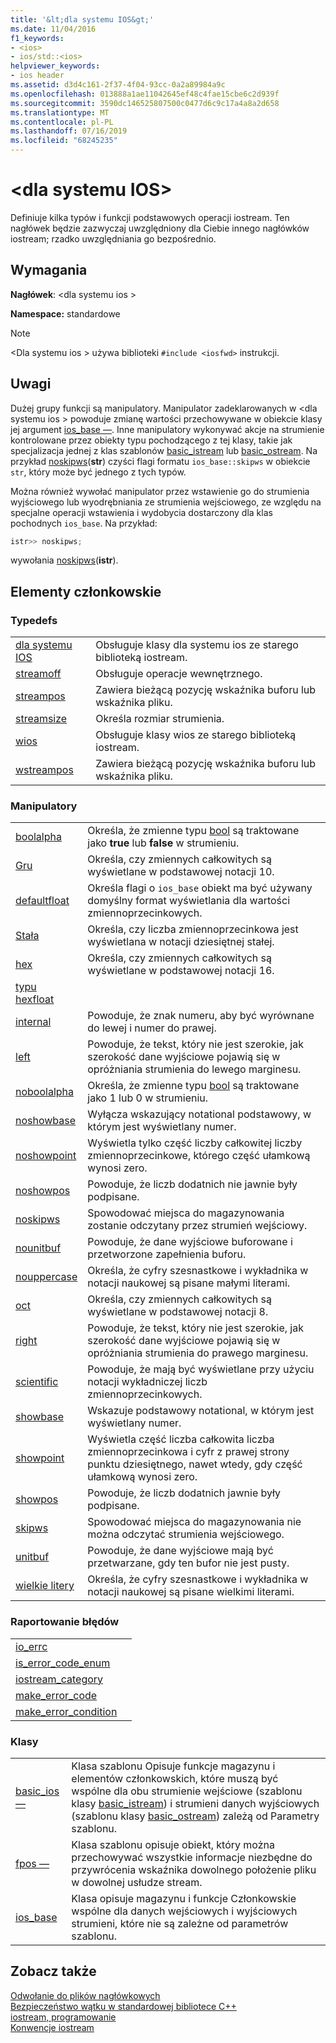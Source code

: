 ```yaml
---
title: '&lt;dla systemu IOS&gt;'
ms.date: 11/04/2016
f1_keywords:
- <ios>
- ios/std::<ios>
helpviewer_keywords:
- ios header
ms.assetid: d3d4c161-2f37-4f04-93cc-0a2a89984a9c
ms.openlocfilehash: 013888a1ae11042645ef48c4fae15cbe6c2d939f
ms.sourcegitcommit: 3590dc146525807500c0477d6c9c17a4a8a2d658
ms.translationtype: MT
ms.contentlocale: pl-PL
ms.lasthandoff: 07/16/2019
ms.locfileid: "68245235"
---
```

# <a name="ltiosgt"></a>&lt;dla systemu IOS&gt;

Definiuje kilka typów i funkcji podstawowych operacji iostream. Ten nagłówek będzie zazwyczaj uwzględniony dla Ciebie innego nagłówków iostream; rzadko uwzględniania go bezpośrednio.

## <a name="requirements"></a>Wymagania

**Nagłówek**: \<dla systemu ios >

**Namespace:** standardowe

> [!NOTE]
> \<Dla systemu ios > używa biblioteki `#include <iosfwd>` instrukcji.

## <a name="remarks"></a>Uwagi

Dużej grupy funkcji są manipulatory. Manipulator zadeklarowanych w \<dla systemu ios > powoduje zmianę wartości przechowywane w obiekcie klasy jej argument [ios_base —](../standard-library/ios-base-class.md). Inne manipulatory wykonywać akcje na strumienie kontrolowane przez obiekty typu pochodzącego z tej klasy, takie jak specjalizacja jednej z klas szablonów [basic_istream](../standard-library/basic-istream-class.md) lub [basic_ostream](../standard-library/basic-ostream-class.md). Na przykład [noskipws](../standard-library/ios-functions.md#noskipws)(**str**) czyści flagi formatu `ios_base::skipws` w obiekcie `str`, który może być jednego z tych typów.

Można również wywołać manipulator przez wstawienie go do strumienia wyjściowego lub wyodrębniania ze strumienia wejściowego, ze względu na specjalne operacji wstawienia i wydobycia dostarczony dla klas pochodnych `ios_base`. Na przykład:

```cpp
istr>> noskipws;
```

wywołania [noskipws](../standard-library/ios-functions.md#noskipws)(**istr**).

## <a name="members"></a>Elementy członkowskie

### <a name="typedefs"></a>Typedefs

|||
|-|-|
|[dla systemu IOS](../standard-library/ios-typedefs.md#ios)|Obsługuje klasy dla systemu ios ze starego biblioteką iostream.|
|[streamoff](../standard-library/ios-typedefs.md#streamoff)|Obsługuje operacje wewnętrznego.|
|[streampos](../standard-library/ios-typedefs.md#streampos)|Zawiera bieżącą pozycję wskaźnika buforu lub wskaźnika pliku.|
|[streamsize](../standard-library/ios-typedefs.md#streamsize)|Określa rozmiar strumienia.|
|[wios](../standard-library/ios-typedefs.md#wios)|Obsługuje klasy wios ze starego biblioteką iostream.|
|[wstreampos](../standard-library/ios-typedefs.md#wstreampos)|Zawiera bieżącą pozycję wskaźnika buforu lub wskaźnika pliku.|

### <a name="manipulators"></a>Manipulatory

|||
|-|-|
|[boolalpha](../standard-library/ios-functions.md#boolalpha)|Określa, że zmienne typu [bool](../cpp/bool-cpp.md) są traktowane jako **true** lub **false** w strumieniu.|
|[Gru](../standard-library/ios-functions.md#dec)|Określa, czy zmiennych całkowitych są wyświetlane w podstawowej notacji 10.|
|[defaultfloat](../standard-library/ios-functions.md#ios_defaultfloat)|Określa flagi o `ios_base` obiekt ma być używany domyślny format wyświetlania dla wartości zmiennoprzecinkowych.|
|[Stała](../standard-library/ios-functions.md#fixed)|Określa, czy liczba zmiennoprzecinkowa jest wyświetlana w notacji dziesiętnej stałej.|
|[hex](../standard-library/ios-functions.md#hex)|Określa, czy zmiennych całkowitych są wyświetlane w podstawowej notacji 16.|
|[typu hexfloat](../standard-library/ios-functions.md#hexfloat)|
|[internal](../standard-library/ios-functions.md#internal)|Powoduje, że znak numeru, aby być wyrównane do lewej i numer do prawej.|
|[left](../standard-library/ios-functions.md#left)|Powoduje, że tekst, który nie jest szerokie, jak szerokość dane wyjściowe pojawią się w opróżniania strumienia do lewego marginesu.|
|[noboolalpha](../standard-library/ios-functions.md#noboolalpha)|Określa, że zmienne typu [bool](../cpp/bool-cpp.md) są traktowane jako 1 lub 0 w strumieniu.|
|[noshowbase](../standard-library/ios-functions.md#noshowbase)|Wyłącza wskazujący notational podstawowy, w którym jest wyświetlany numer.|
|[noshowpoint](../standard-library/ios-functions.md#noshowpoint)|Wyświetla tylko część liczby całkowitej liczby zmiennoprzecinkowe, którego część ułamkową wynosi zero.|
|[noshowpos](../standard-library/ios-functions.md#noshowpos)|Powoduje, że liczb dodatnich nie jawnie były podpisane.|
|[noskipws](../standard-library/ios-functions.md#noskipws)|Spowodować miejsca do magazynowania zostanie odczytany przez strumień wejściowy.|
|[nounitbuf](../standard-library/ios-functions.md#nounitbuf)|Powoduje, że dane wyjściowe buforowane i przetworzone zapełnienia buforu.|
|[nouppercase](../standard-library/ios-functions.md#nouppercase)|Określa, że cyfry szesnastkowe i wykładnika w notacji naukowej są pisane małymi literami.|
|[oct](../standard-library/ios-functions.md#oct)|Określa, czy zmiennych całkowitych są wyświetlane w podstawowej notacji 8.|
|[right](../standard-library/ios-functions.md#right)|Powoduje, że tekst, który nie jest szerokie, jak szerokość dane wyjściowe pojawią się w opróżniania strumienia do prawego marginesu.|
|[scientific](../standard-library/ios-functions.md#scientific)|Powoduje, że mają być wyświetlane przy użyciu notacji wykładniczej liczb zmiennoprzecinkowych.|
|[showbase](../standard-library/ios-functions.md#showbase)|Wskazuje podstawowy notational, w którym jest wyświetlany numer.|
|[showpoint](../standard-library/ios-functions.md#showpoint)|Wyświetla część liczba całkowita liczba zmiennoprzecinkowa i cyfr z prawej strony punktu dziesiętnego, nawet wtedy, gdy część ułamkową wynosi zero.|
|[showpos](../standard-library/ios-functions.md#showpos)|Powoduje, że liczb dodatnich jawnie były podpisane.|
|[skipws](../standard-library/ios-functions.md#skipws)|Spowodować miejsca do magazynowania nie można odczytać strumienia wejściowego.|
|[unitbuf](../standard-library/ios-functions.md#unitbuf)|Powoduje, że dane wyjściowe mają być przetwarzane, gdy ten bufor nie jest pusty.|
|[wielkie litery](../standard-library/ios-functions.md#uppercase)|Określa, że cyfry szesnastkowe i wykładnika w notacji naukowej są pisane wielkimi literami.|

### <a name="error-reporting"></a>Raportowanie błędów

|||
|-|-|
|[io_errc](../standard-library/ios-functions.md#io_errc)||
|[is_error_code_enum](../standard-library/ios-functions.md#is_error_code_enum)||
|[iostream_category](../standard-library/ios-functions.md#iostream_category)||
|[make_error_code](../standard-library/ios-functions.md#make_error_code)||
|[make_error_condition](../standard-library/ios-functions.md#make_error_condition)||

### <a name="classes"></a>Klasy

|||
|-|-|
|[basic_ios —](../standard-library/basic-ios-class.md)|Klasa szablonu Opisuje funkcje magazynu i elementów członkowskich, które muszą być wspólne dla obu strumienie wejściowe (szablonu klasy [basic_istream](../standard-library/basic-istream-class.md)) i strumieni danych wyjściowych (szablonu klasy [basic_ostream](../standard-library/basic-ostream-class.md)) zależą od Parametry szablonu.|
|[fpos —](../standard-library/fpos-class.md)|Klasa szablonu opisuje obiekt, który można przechowywać wszystkie informacje niezbędne do przywrócenia wskaźnika dowolnego położenie pliku w dowolnej usłudze stream.|
|[ios_base](../standard-library/ios-base-class.md)|Klasa opisuje magazynu i funkcje Członkowskie wspólne dla danych wejściowych i wyjściowych strumieni, które nie są zależne od parametrów szablonu.|

## <a name="see-also"></a>Zobacz także

[Odwołanie do plików nagłówkowych](../standard-library/cpp-standard-library-header-files.md)<br/>
[Bezpieczeństwo wątku w standardowej bibliotece C++](../standard-library/thread-safety-in-the-cpp-standard-library.md)<br/>
[iostream, programowanie](../standard-library/iostream-programming.md)<br/>
[Konwencje iostream](../standard-library/iostreams-conventions.md)<br/>
